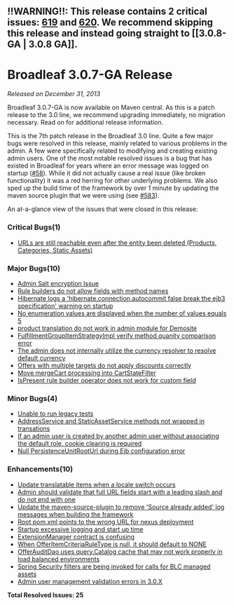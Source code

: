 ## !!WARNING!!: This release contains 2 critical issues: [619](https://github.com/BroadleafCommerce/BroadleafCommerce/issues/619) and [620](https://github.com/BroadleafCommerce/BroadleafCommerce/issues/620). We recommend skipping this release and instead going straight to [[3.0.8-GA | 3.0.8 GA]].

# Broadleaf 3.0.7-GA Release

_Released on December 31, 2013_

Broadleaf 3.0.7-GA is now available on Maven central. As this is a patch release to the 3.0 line, we recommend upgrading immediately, no migration necessary. Read on for additional release information.

This is the 7th patch release in the Broadleaf 3.0 line. Quite a few major bugs were resolved in this release, mainly related to various problems in the admin. A few were specifically related to modifying and creating existing admin users. One of the most notable resolved issues is a bug that has existed in Broadleaf for years where an error message was logged on startup ([#58](https://github.com/BroadleafCommerce/BroadleafCommerce/issues/58)). While it did not actually cause a real issue (like broken functionality) it was a red herring for other underlying problems. We also sped up the build time of the framework by over 1 minute by updating the maven source plugin that we were using (see [#583](https://github.com/BroadleafCommerce/BroadleafCommerce/issues/583)).

An at-a-glance view of the issues that were closed in this release:

### Critical Bugs(1)
- [URLs are still reachable even after the entity been deleted (Products, Categories, Static Assets)](https://github.com/BroadleafCommerce/BroadleafCommerce/issues/586)

### Major Bugs(10)
- [Admin Salt encryption Issue](https://github.com/BroadleafCommerce/BroadleafCommerce/issues/614)
- [Rule builders do not allow fields with method names](https://github.com/BroadleafCommerce/BroadleafCommerce/issues/599)
- [Hibernate logs a 'hibernate.connection.autocommit false break the ejb3 specification' warning on startup](https://github.com/BroadleafCommerce/BroadleafCommerce/issues/594)
- [No enumeration values are displayed when the number of values equals 5](https://github.com/BroadleafCommerce/BroadleafCommerce/issues/588)
- [product translation do not work in admin module for Demosite ](https://github.com/BroadleafCommerce/BroadleafCommerce/issues/585)
- [FulfillmentGroupItemStrategyImpl verify method quanity comparison error](https://github.com/BroadleafCommerce/BroadleafCommerce/issues/578)
- [The admin does not internally utilize the currency resolver to resolve default currency](https://github.com/BroadleafCommerce/BroadleafCommerce/issues/575)
- [Offers with multiple targets do not apply discounts correctly](https://github.com/BroadleafCommerce/BroadleafCommerce/issues/570)
- [Move mergeCart processing into CartStateFilter](https://github.com/BroadleafCommerce/BroadleafCommerce/issues/429)
- [IsPresent rule builder operator does not work for custom field](https://github.com/BroadleafCommerce/BroadleafCommerce/issues/404)

### Minor Bugs(4)
- [Unable to run legacy tests](https://github.com/BroadleafCommerce/BroadleafCommerce/issues/571)
- [AddressService and StaticAssetService methods not wrapped in transations](https://github.com/BroadleafCommerce/BroadleafCommerce/issues/569)
- [If an admin user is created by another admin user without associating the default role, cookie clearing is required](https://github.com/BroadleafCommerce/BroadleafCommerce/issues/355)
- [Null PersistenceUnitRootUrl during Ejb configuration error](https://github.com/BroadleafCommerce/BroadleafCommerce/issues/58)

### Enhancements(10)
- [Update translatable items when a locale switch occurs](https://github.com/BroadleafCommerce/BroadleafCommerce/issues/612)
- [Admin should validate that full URL fields start with a leading slash and do not end with one](https://github.com/BroadleafCommerce/BroadleafCommerce/issues/608)
- [Update the maven-source-plugin to remove 'Source already added' log messages when building the framework](https://github.com/BroadleafCommerce/BroadleafCommerce/issues/604)
- [Root pom.xml points to the wrong URL for nexus deployment](https://github.com/BroadleafCommerce/BroadleafCommerce/issues/600)
- [Startup excessive logging and start up time](https://github.com/BroadleafCommerce/BroadleafCommerce/issues/583)
- [ExtensionManager contract is confusing](https://github.com/BroadleafCommerce/BroadleafCommerce/issues/579)
- [When OfferItemCriteriaRuleType is null, it should default to NONE](https://github.com/BroadleafCommerce/BroadleafCommerce/issues/573)
- [OfferAuditDao uses query.Catalog cache that may not work properly in load balanced environments](https://github.com/BroadleafCommerce/BroadleafCommerce/issues/568)
- [Spring Security filters are being invoked for calls for BLC managed assets](https://github.com/BroadleafCommerce/BroadleafCommerce/issues/543)
- [Admin user management validation errors in 3.0.X](https://github.com/BroadleafCommerce/BroadleafCommerce/issues/532)


**Total Resolved Issues: 25**
